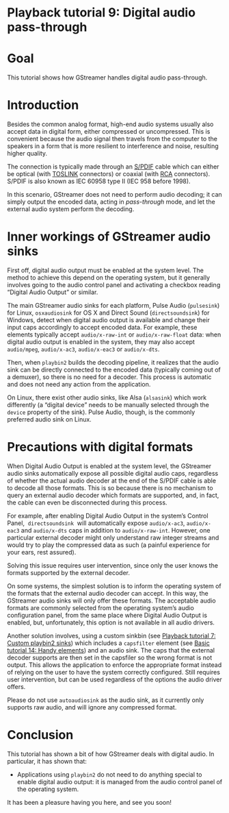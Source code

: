 # Playback tutorial 9: Digital audio pass-through

# Goal

This tutorial shows how GStreamer handles digital audio pass-through.

# Introduction

Besides the common analog format, high-end audio systems usually also
accept data in digital form, either compressed or uncompressed. This is
convenient because the audio signal then travels from the computer to
the speakers in a form that is more resilient to interference and noise,
resulting higher quality.

The connection is typically made through an
[S/PDIF](http://en.wikipedia.org/wiki/SPDIF) cable which can either be
optical (with [TOSLINK](http://en.wikipedia.org/wiki/TOSLINK)
connectors) or coaxial (with [RCA](http://en.wikipedia.org/wiki/RCA)
connectors). S/PDIF is also known as IEC 60958 type II (IEC 958 before
1998).

In this scenario, GStreamer does not need to perform audio decoding; it
can simply output the encoded data, acting in *pass-through* mode, and
let the external audio system perform the decoding.

# Inner workings of GStreamer audio sinks

First off, digital audio output must be enabled at the system level. The
method to achieve this depend on the operating system, but it generally
involves going to the audio control panel and activating a checkbox
reading “Digital Audio Output” or similar.

The main GStreamer audio sinks for each platform, Pulse Audio
(`pulsesink`) for Linux, `osxaudiosink` for OS X and Direct Sound
(`directsoundsink`) for Windows, detect when digital audio output is
available and change their input caps accordingly to accept encoded
data. For example, these elements typically accept `audio/x-raw-int` or
`audio/x-raw-float` data: when digital audio output is enabled in the
system, they may also accept `audio/mpeg`, `audio/x-ac3`,
`audio/x-eac3` or `audio/x-dts`.

Then, when `playbin2` builds the decoding pipeline, it realizes that the
audio sink can be directly connected to the encoded data (typically
coming out of a demuxer), so there is no need for a decoder. This
process is automatic and does not need any action from the application.

On Linux, there exist other audio sinks, like Alsa (`alsasink`) which
work differently (a “digital device” needs to be manually selected
through the `device` property of the sink). Pulse Audio, though, is the
commonly preferred audio sink on Linux.

# Precautions with digital formats

When Digital Audio Output is enabled at the system level, the GStreamer
audio sinks automatically expose all possible digital audio caps,
regardless of whether the actual audio decoder at the end of the S/PDIF
cable is able to decode all those formats. This is so because there is
no mechanism to query an external audio decoder which formats are
supported, and, in fact, the cable can even be disconnected during this
process.

For example, after enabling Digital Audio Output in the system’s Control
Panel,  `directsoundsink`  will automatically expose `audio/x-ac3`,
`audio/x-eac3` and `audio/x-dts` caps in addition to `audio/x-raw-int`.
However, one particular external decoder might only understand raw
integer streams and would try to play the compressed data as such (a
painful experience for your ears, rest assured).

Solving this issue requires user intervention, since only the user knows
the formats supported by the external decoder.

On some systems, the simplest solution is to inform the operating system
of the formats that the external audio decoder can accept. In this way,
the GStreamer audio sinks will only offer these formats. The acceptable
audio formats are commonly selected from the operating system’s audio
configuration panel, from the same place where Digital Audio Output is
enabled, but, unfortunately, this option is not available in all audio
drivers.

Another solution involves, using a custom sinkbin (see [Playback
tutorial 7: Custom playbin2
sinks](Playback%2Btutorial%2B7%253A%2BCustom%2Bplaybin2%2Bsinks.html))
which includes a `capsfilter` element (see [Basic tutorial 14: Handy
elements](Basic%2Btutorial%2B14%253A%2BHandy%2Belements.html)) and an
audio sink. The caps that the external decoder supports are then set in
the capsfiler so the wrong format is not output. This allows the
application to enforce the appropriate format instead of relying on the
user to have the system correctly configured. Still requires user
intervention, but can be used regardless of the options the audio driver
offers.

Please do not use `autoaudiosink` as the audio sink, as it currently
only supports raw audio, and will ignore any compressed format.

# Conclusion

This tutorial has shown a bit of how GStreamer deals with digital audio.
In particular, it has shown that:

  - Applications using `playbin2` do not need to do anything special to
    enable digital audio output: it is managed from the audio control
    panel of the operating system.

It has been a pleasure having you here, and see you soon\!
